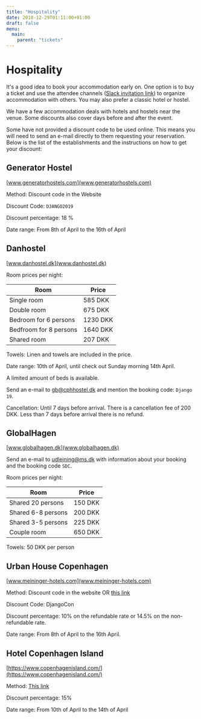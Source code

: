 ```yaml
---
title: "Hospitality"
date: 2018-12-29T01:11:00+01:00
draft: false
menu:
  main:
    parent: "tickets"
---
```


# Hospitality

It's a good idea to book your accommodation early on. One option is to buy a ticket and use the attendee channels ([Slack invitation link](https://join.slack.com/t/djangoconeurope2019/shared_invite/enQtNTExODc1NDk5NDk0LWQ1MmM1YzBjZTNhZWZjODc3YTRlNGJjNTljYTMyZDgzM2E3NGU3YjY0ZjBiM2E4YmQxMDQ4NTU1NjQxMTdjMzE)) to organize accommodation with others. You may also prefer a classic hotel or hostel.

We have a few accommodation deals with hotels and hostels near the venue. Some discounts also cover days before and after the event.

Some have not provided a discount code to be used online. This means you will need to send an e-mail directly to them requesting your reservation. Below is the list of the establishments and the instructions on how to get your discount:

## Generator Hostel

[www.generatorhostels.com](www.generatorhostels.com)

Method: Discount code in the Website

Discount Code: `DJANGO2019`

Discount percentage: 18 %

Date range: From 8th of April to the 16th of April

## Danhostel

[www.danhostel.dk](www.danhostel.dk)

Room prices per night:

| Room | Price |
| ---- | ----- |
| Single room | 585 DKK |
| Double room | 675 DKK |
| Bedroom for 6 persons | 1230 DKK |
| Bedfroom for 8 persons | 1640 DKK |
| Shared room | 207 DKK |

Towels: Linen and towels are included in the price.

Date range: 10th of April, until check out Sunday morning 14th April.

A limited amount of beds is available.

Send an e-mail to gb@cphhostel.dk and mention the booking code: `Django 19`.

Cancellation: Until 7 days before arrival. There is a cancellation fee of 200 DKK. Less than 7 days before arrival there is no refund.

## GlobalHagen

[www.globalhagen.dk](www.globalhagen.dk)

Send an e-mail to [udlejning@ms.dk](mailto:udlejning@ms.dk) with information about your booking and the booking code `SDC`.

Room prices per night:

| Room | Price |
| ------- | ----- |
| Shared 20 persons | 150 DKK |
| Shared 6-8 persons | 200 DKK |
| Shared 3-5 persons | 225 DKK |
| Couple room | 650 DKK |

Towels: 50 DKK per person

## Urban House Copenhagen

[www.meininger-hotels.com](www.meininger-hotels.com)

Method: Discount code in the website OR [this link](https://www.meininger-hotels.com/en/mews/?mewsEnterpriseId=cc6510a2-e304-414c-9ac2-6453badc9fb0&language=en-EN&mewsStart=2019-04-10&mewsEnd=2019-04-14&mewsVoucherCode=DjangoCon&utm_source=djangocon&utm_medium=referral&utm_content=bookinglink)

Discount Code: DjangoCon

Discount percentage: 10% on the refundable rate or 14.5% on the non-refundable rate.

Date range: From 8th of April to the 16th April.

## Hotel Copenhagen Island

[https://www.copenhagenisland.com/](https://www.copenhagenisland.com/)

Method: [This link](https://www.copenhagenisland.com/arpbe/web/en/login/73297099)

Discount percentage: 15%

Date range: From 10th of April to the 14th of April
